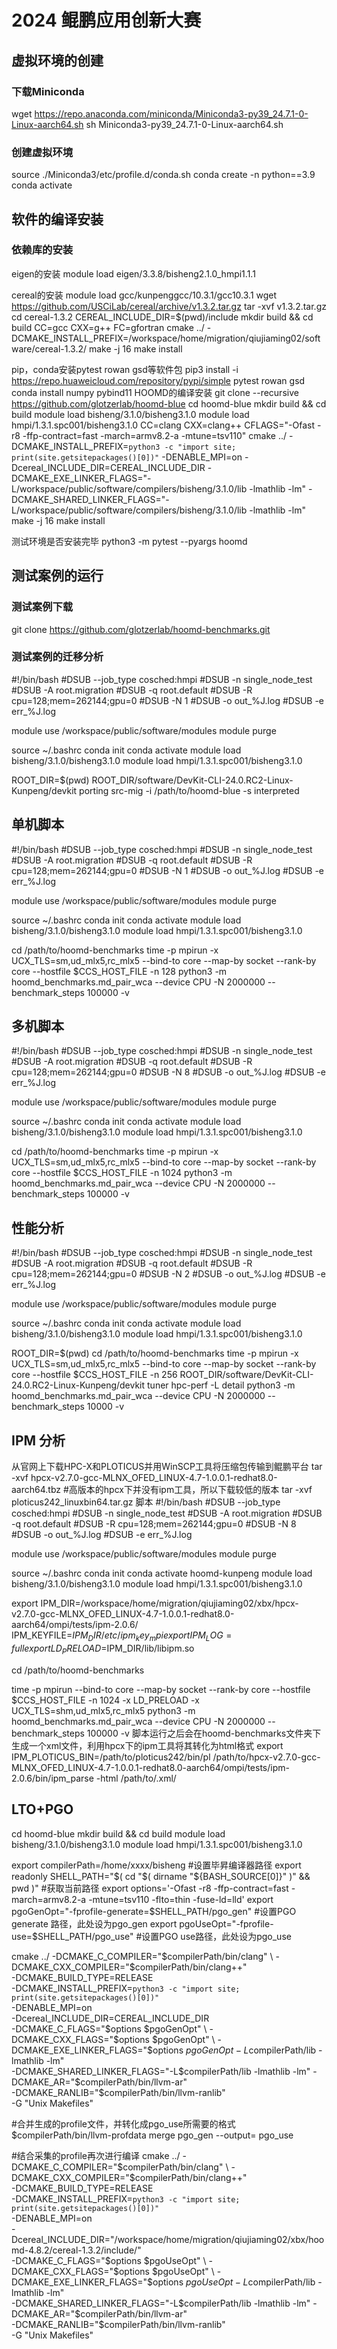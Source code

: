 # 2024 鲲鹏应用创新大赛

## 虚拟环境的创建
### 下载Miniconda
wget https://repo.anaconda.com/miniconda/Miniconda3-py39_24.7.1-0-Linux-aarch64.sh
sh Miniconda3-py39_24.7.1-0-Linux-aarch64.sh
### 创建虚拟环境
source ./Miniconda3/etc/profile.d/conda.sh
conda create -n <env> python==3.9
conda activate <env>
## 软件的编译安装
### 依赖库的安装
eigen的安装
module load eigen/3.3.8/bisheng2.1.0_hmpi1.1.1

cereal的安装
module load gcc/kunpenggcc/10.3.1/gcc10.3.1
wget https://github.com/USCiLab/cereal/archive/v1.3.2.tar.gz
tar -xvf v1.3.2.tar.gz
cd cereal-1.3.2
CEREAL_INCLUDE_DIR=$(pwd)/include
mkdir build && cd build
CC=gcc CXX=g++ FC=gfortran cmake ../ -DCMAKE_INSTALL_PREFIX=/workspace/home/migration/qiujiaming02/software/cereal-1.3.2/
make -j 16
make install

pip，conda安装pytest rowan gsd等软件包
pip3 install -i https://repo.huaweicloud.com/repository/pypi/simple pytest rowan gsd
conda install numpy pybind11
HOOMD的编译安装
git clone --recursive https://github.com/glotzerlab/hoomd-blue
cd hoomd-blue
mkdir build && cd build
module load bisheng/3.1.0/bisheng3.1.0
module load hmpi/1.3.1.spc001/bisheng3.1.0
CC=clang CXX=clang++ CFLAGS="-Ofast -r8 -ffp-contract=fast -march=armv8.2-a -mtune=tsv110" cmake ../ -DCMAKE_INSTALL_PREFIX=`python3 -c "import site; print(site.getsitepackages()[0])"` -DENABLE_MPI=on -Dcereal_INCLUDE_DIR=CEREAL_INCLUDE_DIR -DCMAKE_EXE_LINKER_FLAGS="-L/workspace/public/software/compilers/bisheng/3.1.0/lib -lmathlib -lm" -DCMAKE_SHARED_LINKER_FLAGS="-L/workspace/public/software/compilers/bisheng/3.1.0/lib -lmathlib -lm"
make -j 16
make install

测试环境是否安装完毕
python3 -m pytest --pyargs hoomd

## 测试案例的运行
### 测试案例下载
git clone https://github.com/glotzerlab/hoomd-benchmarks.git
### 测试案例的迁移分析
#!/bin/bash
#DSUB --job_type cosched:hmpi
#DSUB -n single_node_test
#DSUB -A root.migration
#DSUB -q root.default
#DSUB -R cpu=128;mem=262144;gpu=0
#DSUB -N 1 
#DSUB -o out_%J.log
#DSUB -e err_%J.log

module use /workspace/public/software/modules
module purge

source ~/.bashrc
conda init
conda activate <env>
module load bisheng/3.1.0/bisheng3.1.0
module load hmpi/1.3.1.spc001/bisheng3.1.0

ROOT_DIR=$(pwd)
ROOT_DIR/software/DevKit-CLI-24.0.RC2-Linux-Kunpeng/devkit porting src-mig -i /path/to/hoomd-blue -s interpreted

## 单机脚本
#!/bin/bash
#DSUB --job_type cosched:hmpi
#DSUB -n single_node_test
#DSUB -A root.migration
#DSUB -q root.default
#DSUB -R cpu=128;mem=262144;gpu=0
#DSUB -N 1 
#DSUB -o out_%J.log
#DSUB -e err_%J.log

module use /workspace/public/software/modules
module purge

source ~/.bashrc
conda init
conda activate <env>
module load bisheng/3.1.0/bisheng3.1.0
module load hmpi/1.3.1.spc001/bisheng3.1.0

cd /path/to/hoomd-benchmarks
time -p mpirun -x UCX_TLS=sm,ud_mlx5,rc_mlx5 --bind-to core --map-by socket --rank-by core --hostfile $CCS_HOST_FILE -n 128 python3 -m hoomd_benchmarks.md_pair_wca --device CPU -N 2000000 --benchmark_steps 100000 -v

## 多机脚本
#!/bin/bash
#DSUB --job_type cosched:hmpi
#DSUB -n single_node_test
#DSUB -A root.migration
#DSUB -q root.default
#DSUB -R cpu=128;mem=262144;gpu=0
#DSUB -N 8
#DSUB -o out_%J.log
#DSUB -e err_%J.log

module use /workspace/public/software/modules
module purge

source ~/.bashrc
conda init
conda activate <env>
module load bisheng/3.1.0/bisheng3.1.0
module load hmpi/1.3.1.spc001/bisheng3.1.0

cd /path/to/hoomd-benchmarks
time -p mpirun -x UCX_TLS=sm,ud_mlx5,rc_mlx5 --bind-to core --map-by socket --rank-by core --hostfile $CCS_HOST_FILE -n 1024 python3 -m hoomd_benchmarks.md_pair_wca --device CPU -N 2000000 --benchmark_steps 100000 -v

## 性能分析
#!/bin/bash
#DSUB --job_type cosched:hmpi
#DSUB -n single_node_test
#DSUB -A root.migration
#DSUB -q root.default
#DSUB -R cpu=128;mem=262144;gpu=0
#DSUB -N 2
#DSUB -o out_%J.log
#DSUB -e err_%J.log

module use /workspace/public/software/modules
module purge

source ~/.bashrc
conda init
conda activate <env>
module load bisheng/3.1.0/bisheng3.1.0
module load hmpi/1.3.1.spc001/bisheng3.1.0

ROOT_DIR=$(pwd)
cd /path/to/hoomd-benchmarks
time -p mpirun -x UCX_TLS=sm,ud_mlx5,rc_mlx5 --bind-to core --map-by socket --rank-by core --hostfile $CCS_HOST_FILE -n 256 ROOT_DIR/software/DevKit-CLI-24.0.RC2-Linux-Kunpeng/devkit tuner hpc-perf -L detail python3 -m hoomd_benchmarks.md_pair_wca --device CPU -N 2000000 --benchmark_steps 10000 -v

## IPM 分析
从官网上下载HPC-X和PLOTICUS并用WinSCP工具将压缩包传输到鲲鹏平台
tar -xvf hpcx-v2.7.0-gcc-MLNX_OFED_LINUX-4.7-1.0.0.1-redhat8.0-aarch64.tbz #高版本的hpcx下并没有ipm工具，所以下载较低的版本
tar -xvf ploticus242_linuxbin64.tar.gz
脚本
#!/bin/bash
#DSUB --job_type cosched:hmpi
#DSUB -n single_node_test
#DSUB -A root.migration
#DSUB -q root.default
#DSUB -R cpu=128;mem=262144;gpu=0
#DSUB -N 8
#DSUB -o out_%J.log
#DSUB -e err_%J.log

module use /workspace/public/software/modules
module purge

source ~/.bashrc
conda init
conda activate hoomd-kunpeng
module load bisheng/3.1.0/bisheng3.1.0
module load hmpi/1.3.1.spc001/bisheng3.1.0

export IPM_DIR=/workspace/home/migration/qiujiaming02/xbx/hpcx-v2.7.0-gcc-MLNX_OFED_LINUX-4.7-1.0.0.1-redhat8.0-aarch64/ompi/tests/ipm-2.0.6/
IPM_KEYFILE=$IPM_DIR/etc/ipm_key_mpi
export IPM_LOG=full
export LD_PRELOAD=$IPM_DIR/lib/libipm.so

cd /path/to/hoomd-benchmarks

time -p mpirun --bind-to core --map-by socket --rank-by core --hostfile $CCS_HOST_FILE -n 1024 -x LD_PRELOAD -x UCX_TLS=shm,ud_mlx5,rc_mlx5 python3 -m hoomd_benchmarks.md_pair_wca --device CPU -N 2000000 --benchmark_steps 100000 -v
脚本运行之后会在hoomd-benchmarks文件夹下生成一个xml文件，利用hpcx下的ipm工具将其转化为html格式
export IPM_PLOTICUS_BIN=/path/to/ploticus242/bin/pl
/path/to/hpcx-v2.7.0-gcc-MLNX_OFED_LINUX-4.7-1.0.0.1-redhat8.0-aarch64/ompi/tests/ipm-2.0.6/bin/ipm_parse -html /path/to/.xml/

## LTO+PGO
cd hoomd-blue
mkdir build && cd build
module load bisheng/3.1.0/bisheng3.1.0
module load hmpi/1.3.1.spc001/bisheng3.1.0

export compilerPath=/home/xxxx/bisheng #设置毕昇编译器路径
export readonly SHELL_PATH="$( cd "$( dirname "${BASH_SOURCE[0]}" )" && pwd )" #获取当前路径
export options='-Ofast -r8 -ffp-contract=fast -march=armv8.2-a -mtune=tsv110 -flto=thin -fuse-ld=lld'
export pgoGenOpt="-fprofile-generate=$SHELL_PATH/pgo_gen" #设置PGO generate 路径，此处设为pgo_gen
export pgoUseOpt="-fprofile-use=$SHELL_PATH/pgo_use" #设置PGO use路径，此处设为pgo_use

cmake ../ -DCMAKE_C_COMPILER="$compilerPath/bin/clang" \
-DCMAKE_CXX_COMPILER="$compilerPath/bin/clang++" \
-DCMAKE_BUILD_TYPE=RELEASE \
-DCMAKE_INSTALL_PREFIX=`python3 -c "import site; print(site.getsitepackages()[0])"` \
-DENABLE_MPI=on \
-Dcereal_INCLUDE_DIR=CEREAL_INCLUDE_DIR \
-DCMAKE_C_FLAGS="$options $pgoGenOpt" \
-DCMAKE_CXX_FLAGS="$options $pgoGenOpt" \
-DCMAKE_EXE_LINKER_FLAGS="$options $pgoGenOpt -L$compilerPath/lib -lmathlib -lm" \
-DCMAKE_SHARED_LINKER_FLAGS="-L$compilerPath/lib -lmathlib -lm"
-DCMAKE_AR="$compilerPath/bin/llvm-ar" \
-DCMAKE_RANLIB="$compilerPath/bin/llvm-ranlib" \
-G "Unix Makefiles"

#合并生成的profile文件，并转化成pgo_use所需要的格式
$compilerPath/bin/llvm-profdata merge pgo_gen --output= pgo_use

#结合采集的profile再次进行编译
cmake ../ -DCMAKE_C_COMPILER="$compilerPath/bin/clang" \
-DCMAKE_CXX_COMPILER="$compilerPath/bin/clang++" \
-DCMAKE_BUILD_TYPE=RELEASE \
-DCMAKE_INSTALL_PREFIX=`python3 -c "import site; print(site.getsitepackages()[0])"` \
-DENABLE_MPI=on \
-Dcereal_INCLUDE_DIR="/workspace/home/migration/qiujiaming02/xbx/hoomd-4.8.2/cereal-1.3.2/include/" \
-DCMAKE_C_FLAGS="$options $pgoUseOpt" \
-DCMAKE_CXX_FLAGS="$options $pgoUseOpt" \
-DCMAKE_EXE_LINKER_FLAGS="$options $pgoUseOpt -L$compilerPath/lib -lmathlib -lm" \
-DCMAKE_SHARED_LINKER_FLAGS="-L$compilerPath/lib -lmathlib -lm"
-DCMAKE_AR="$compilerPath/bin/llvm-ar" \
-DCMAKE_RANLIB="$compilerPath/bin/llvm-ranlib" \
-G "Unix Makefiles"
